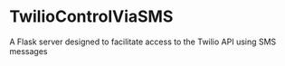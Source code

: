 # TwilioControlViaSMS
A Flask server designed to facilitate access to the Twilio API using SMS messages
